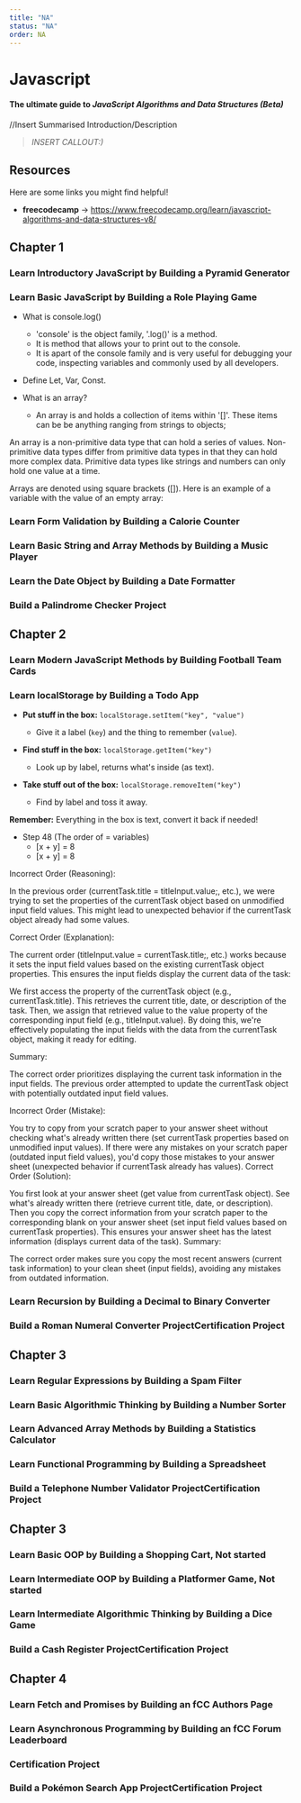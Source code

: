 ```yaml
---
title: "NA"
status: "NA"
order: NA
---
```


# Javascript

#### The ultimate guide to *JavaScript Algorithms and Data Structures (Beta)* 

//Insert Summarised Introduction/Description

> *INSERT CALLOUT:)*

## Resources

Here are some links you might find helpful!

* **freecodecamp** -> https://www.freecodecamp.org/learn/javascript-algorithms-and-data-structures-v8/



## Chapter 1

### Learn Introductory JavaScript by Building a Pyramid Generator
### Learn Basic JavaScript by Building a Role Playing Game

- What is console.log()
  - 'console' is the object family, '.log()' is a method.
  - It is method that allows your to print out to the console.
  - It is apart of the console family and is very useful for debugging your code, inspecting variables and commonly used by all developers.

- Define Let, Var, Const.

- What is an array? 
  - An array is and holds a collection of items within '[]'. These items can be be anything ranging from strings to objects;

An array is a non-primitive data type that can hold a series of values. Non-primitive data types differ from primitive data types in that they can hold more complex data. Primitive data types like strings and numbers can only hold one value at a time.

Arrays are denoted using square brackets ([]). Here is an example of a variable with the value of an empty array:

### Learn Form Validation by Building a Calorie Counter
### Learn Basic String and Array Methods by Building a Music Player
### Learn the Date Object by Building a Date Formatter
### Build a Palindrome Checker Project


## Chapter 2

### Learn Modern JavaScript Methods by Building Football Team Cards
### Learn localStorage by Building a Todo App

* **Put stuff in the box:** `localStorage.setItem("key", "value")`  
  - Give it a label (`key`) and the thing to remember (`value`).

* **Find stuff in the box:** `localStorage.getItem("key")`  
  - Look up by label, returns what's inside (as text).

* **Take stuff out of the box:** `localStorage.removeItem("key")`  
  - Find by label and toss it away.

**Remember:** Everything in the box is text, convert it back if needed! 


  - Step 48 (The order of = variables)
    - [x + y]  = 8
    - [x + y]  = 8

  Incorrect Order (Reasoning):

In the previous order (currentTask.title = titleInput.value;, etc.), we were trying to set the properties of the currentTask object based on unmodified input field values. This might lead to unexpected behavior if the currentTask object already had some values.

Correct Order (Explanation):

The current order (titleInput.value = currentTask.title;, etc.) works because it sets the input field values based on the existing currentTask object properties. This ensures the input fields display the current data of the task:

We first access the property of the currentTask object (e.g., currentTask.title).
This retrieves the current title, date, or description of the task.
Then, we assign that retrieved value to the value property of the corresponding input field (e.g., titleInput.value).
By doing this, we're effectively populating the input fields with the data from the currentTask object, making it ready for editing.

Summary:

The correct order prioritizes displaying the current task information in the input fields.
The previous order attempted to update the currentTask object with potentially outdated input field values.

Incorrect Order (Mistake):

You try to copy from your scratch paper to your answer sheet without checking what's already written there (set currentTask properties based on unmodified input values).
If there were any mistakes on your scratch paper (outdated input field values), you'd copy those mistakes to your answer sheet (unexpected behavior if currentTask already has values).
Correct Order (Solution):

You first look at your answer sheet (get value from currentTask object).
See what's already written there (retrieve current title, date, or description).
Then you copy the correct information from your scratch paper to the corresponding blank on your answer sheet (set input field values based on currentTask properties).
This ensures your answer sheet has the latest information (displays current data of the task).
Summary:

The correct order makes sure you copy the most recent answers (current task information) to your clean sheet (input fields), avoiding any mistakes from outdated information.

### Learn Recursion by Building a Decimal to Binary Converter
### Build a Roman Numeral Converter ProjectCertification Project

## Chapter 3

### Learn Regular Expressions by Building a Spam Filter
### Learn Basic Algorithmic Thinking by Building a Number Sorter
### Learn Advanced Array Methods by Building a Statistics Calculator
### Learn Functional Programming by Building a Spreadsheet
### Build a Telephone Number Validator ProjectCertification Project

## Chapter 3

### Learn Basic OOP by Building a Shopping Cart, Not started
### Learn Intermediate OOP by Building a Platformer Game, Not started
### Learn Intermediate Algorithmic Thinking by Building a Dice Game
### Build a Cash Register ProjectCertification Project

## Chapter 4

### Learn Fetch and Promises by Building an fCC Authors Page
### Learn Asynchronous Programming by Building an fCC Forum Leaderboard
### Certification Project
### Build a Pokémon Search App ProjectCertification Project